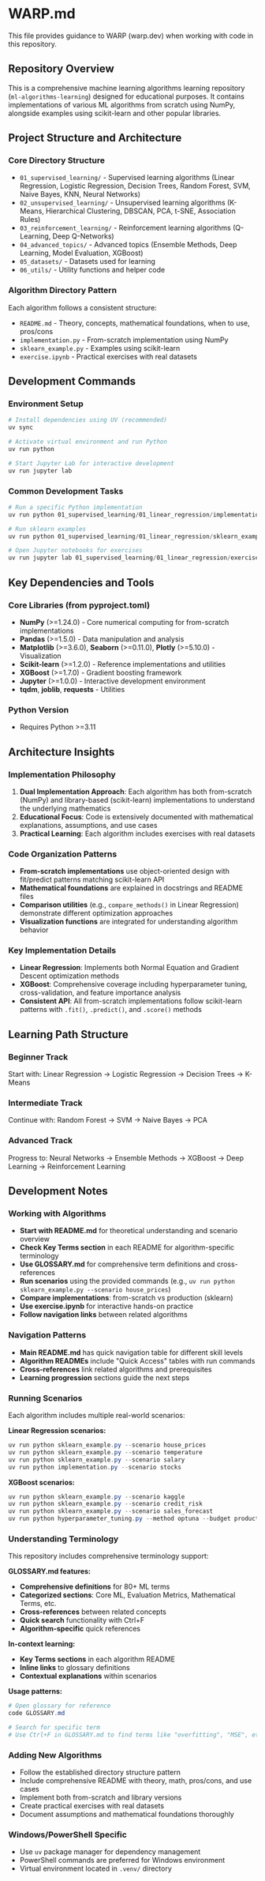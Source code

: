 # WARP.md

This file provides guidance to WARP (warp.dev) when working with code in this repository.

## Repository Overview

This is a comprehensive machine learning algorithms learning repository (`ml-algorithms-learning`) designed for educational purposes. It contains implementations of various ML algorithms from scratch using NumPy, alongside examples using scikit-learn and other popular libraries.

## Project Structure and Architecture

### Core Directory Structure
- `01_supervised_learning/` - Supervised learning algorithms (Linear Regression, Logistic Regression, Decision Trees, Random Forest, SVM, Naive Bayes, KNN, Neural Networks)
- `02_unsupervised_learning/` - Unsupervised learning algorithms (K-Means, Hierarchical Clustering, DBSCAN, PCA, t-SNE, Association Rules)
- `03_reinforcement_learning/` - Reinforcement learning algorithms (Q-Learning, Deep Q-Networks)
- `04_advanced_topics/` - Advanced topics (Ensemble Methods, Deep Learning, Model Evaluation, XGBoost)
- `05_datasets/` - Datasets used for learning
- `06_utils/` - Utility functions and helper code

### Algorithm Directory Pattern
Each algorithm follows a consistent structure:
- `README.md` - Theory, concepts, mathematical foundations, when to use, pros/cons
- `implementation.py` - From-scratch implementation using NumPy
- `sklearn_example.py` - Examples using scikit-learn
- `exercise.ipynb` - Practical exercises with real datasets

## Development Commands

### Environment Setup
```powershell
# Install dependencies using UV (recommended)
uv sync

# Activate virtual environment and run Python
uv run python

# Start Jupyter Lab for interactive development
uv run jupyter lab
```

### Common Development Tasks
```powershell
# Run a specific Python implementation
uv run python 01_supervised_learning/01_linear_regression/implementation.py

# Run sklearn examples
uv run python 01_supervised_learning/01_linear_regression/sklearn_example.py

# Open Jupyter notebooks for exercises
uv run jupyter lab 01_supervised_learning/01_linear_regression/exercise.ipynb
```

## Key Dependencies and Tools

### Core Libraries (from pyproject.toml)
- **NumPy** (>=1.24.0) - Core numerical computing for from-scratch implementations
- **Pandas** (>=1.5.0) - Data manipulation and analysis
- **Matplotlib** (>=3.6.0), **Seaborn** (>=0.11.0), **Plotly** (>=5.10.0) - Visualization
- **Scikit-learn** (>=1.2.0) - Reference implementations and utilities
- **XGBoost** (>=1.7.0) - Gradient boosting framework
- **Jupyter** (>=1.0.0) - Interactive development environment
- **tqdm**, **joblib**, **requests** - Utilities

### Python Version
- Requires Python >=3.11

## Architecture Insights

### Implementation Philosophy
1. **Dual Implementation Approach**: Each algorithm has both from-scratch (NumPy) and library-based (scikit-learn) implementations to understand the underlying mathematics
2. **Educational Focus**: Code is extensively documented with mathematical explanations, assumptions, and use cases
3. **Practical Learning**: Each algorithm includes exercises with real datasets

### Code Organization Patterns
- **From-scratch implementations** use object-oriented design with fit/predict patterns matching scikit-learn API
- **Mathematical foundations** are explained in docstrings and README files
- **Comparison utilities** (e.g., `compare_methods()` in Linear Regression) demonstrate different optimization approaches
- **Visualization functions** are integrated for understanding algorithm behavior

### Key Implementation Details
- **Linear Regression**: Implements both Normal Equation and Gradient Descent optimization methods
- **XGBoost**: Comprehensive coverage including hyperparameter tuning, cross-validation, and feature importance analysis
- **Consistent API**: All from-scratch implementations follow scikit-learn patterns with `.fit()`, `.predict()`, and `.score()` methods

## Learning Path Structure

### Beginner Track
Start with: Linear Regression → Logistic Regression → Decision Trees → K-Means

### Intermediate Track  
Continue with: Random Forest → SVM → Naive Bayes → PCA

### Advanced Track
Progress to: Neural Networks → Ensemble Methods → XGBoost → Deep Learning → Reinforcement Learning

## Development Notes

### Working with Algorithms
- **Start with README.md** for theoretical understanding and scenario overview
- **Check Key Terms section** in each README for algorithm-specific terminology
- **Use GLOSSARY.md** for comprehensive term definitions and cross-references
- **Run scenarios** using the provided commands (e.g., `uv run python sklearn_example.py --scenario house_prices`)
- **Compare implementations**: from-scratch vs production (sklearn)
- **Use exercise.ipynb** for interactive hands-on practice
- **Follow navigation links** between related algorithms

### Navigation Patterns
- **Main README.md** has quick navigation table for different skill levels
- **Algorithm READMEs** include "Quick Access" tables with run commands
- **Cross-references** link related algorithms and prerequisites
- **Learning progression** sections guide the next steps

### Running Scenarios
Each algorithm includes multiple real-world scenarios:

**Linear Regression scenarios:**
```powershell
uv run python sklearn_example.py --scenario house_prices
uv run python sklearn_example.py --scenario temperature
uv run python sklearn_example.py --scenario salary
uv run python implementation.py --scenario stocks
```

**XGBoost scenarios:**
```powershell
uv run python sklearn_example.py --scenario kaggle
uv run python sklearn_example.py --scenario credit_risk
uv run python sklearn_example.py --scenario sales_forecast
uv run python hyperparameter_tuning.py --method optuna --budget production
```

### Understanding Terminology
This repository includes comprehensive terminology support:

**GLOSSARY.md features:**
- **Comprehensive definitions** for 80+ ML terms
- **Categorized sections**: Core ML, Evaluation Metrics, Mathematical Terms, etc.
- **Cross-references** between related concepts
- **Quick search** functionality with Ctrl+F
- **Algorithm-specific** quick references

**In-context learning:**
- **Key Terms sections** in each algorithm README
- **Inline links** to glossary definitions
- **Contextual explanations** within scenarios

**Usage patterns:**
```powershell
# Open glossary for reference
code GLOSSARY.md

# Search for specific term
# Use Ctrl+F in GLOSSARY.md to find terms like "overfitting", "MSE", etc.
```

### Adding New Algorithms
- Follow the established directory structure pattern
- Include comprehensive README with theory, math, pros/cons, and use cases
- Implement both from-scratch and library versions
- Create practical exercises with real datasets
- Document assumptions and mathematical foundations thoroughly

### Windows/PowerShell Specific
- Use `uv` package manager for dependency management
- PowerShell commands are preferred for Windows environment
- Virtual environment located in `.venv/` directory
